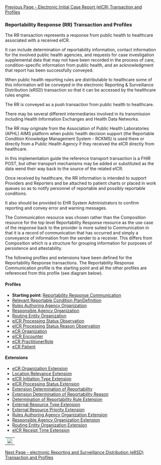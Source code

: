 [Previous Page - Electronic Initial Case Report (eICR) Transaction and Profiles](electronic_initial_case_report_eicr_transaction_and_profiles.html)

### Reportability Response (RR) Transaction and Profiles

The RR transaction represents a response from public health to healthcare associated with a received eICR.

It can include determination of reportability information, contact information for the involved public health agencies, and requests for case investigation supplemental data that may not have been recorded in the process of care, condition-specific information from public health, and an acknowledgment that report has been successfully conveyed. 

When public health reporting rules are distributable to healthcare some of this information will be conveyed in the electronic Reporting & Surveillance Distribution (eRSD) transaction so that it can be accessed by the healthcare rules engine.

The RR is conveyed as a push transaction from public health to healthcare.

There may be several different intermediaries involved in its transmission including Health Information Exchanges and Health Data Networks.

The RR may originate from the Association of Public Health Laboratories (APHL) AIMS platform when public health decision support (the Reportable Condition Knowledge Management System - RCKMS) is used there or directly from a Public Health Agency if they received the eICR directly from healthcare. 

In this implementation guide the reference transport transaction is a FHIR POST, but other transport mechanisms may be added or substituted as the data wend their way back to the source of the related eICR.

Once received by healthcare, the RR information is intended to support Providers and Reporters and be attached to patient charts or placed in work queues so as to notify personnel of reportable and possibly reportable conditions.

It also should be provided to EHR System Administrators to confirm reporting and convey error and warning messages.

The Communication resource was chosen rather than the Composition resource for the top level Reportability Response resource as the use case of the response back to the provider is more suited to Communication in that it is a record of communication that has occurred and simply a conveyance of information from the sender to a receiver. This differs from Composition which is a structure for grouping information for purposes of persistence and attestability.

The following profiles and extensions have been defined for the Reportability Response transactions. The Reportability Response Communication profile is the starting point and all the other profiles are referenced from this profile (see diagram below).

#### Profiles
<ul>
  <li><b>Starting point: </b><a href="StructureDefinition-rr-communication.html">Reportability Response Communication</a></li>
  <li><a href="StructureDefinition-rr-relevant-reportable-condition-plandefinition.html">Relevant Reportable Condition PlanDefinition</a></li>
  <li><a href="StructureDefinition-rr-rules-authoring-agency-organization.html">Rules Authoring Agency Organization</a></li>
  <li><a href="StructureDefinition-rr-responsible-agency-organization.html">Responsible Agency Organization</a></li>
  <li><a href="StructureDefinition-rr-routing-entity-organization.html">Routing Entity Organization</a></li>
  <li><a href="StructureDefinition-rr-eicr-processing-status-observation.html">eICR Processing Status Observation</a></li>
  <li><a href="StructureDefinition-rr-eicr-processing-status-reason-observation.html">eICR Processing Status Reason Observation</a></li>
  <li><a href="StructureDefinition-ecr-organization.html">eCR Organization</a></li>
  <li><a href="StructureDefinition-eicr-encounter.html">eICR Encounter</a></li>
  <li><a href="StructureDefinition-eicr-encounter.html">eCR PractitionerRole</a></li>
  <li><a href="StructureDefinition-eicr-encounter.html">eCR Patient</a></li>
</ul>

#### Extensions
<ul>
  <li><a href="StructureDefinition-ecr-organization-extension.html">eCR Organization Extension</a></li>
  <li><a href="StructureDefinition-rr-location-relevance-extension.html">Location Relevance Extension</a></li>
  <li><a href="StructureDefinition-eicr-initiation-type-extension.html">eICR Initiation Type Extension</a></li>
  <li><a href="StructureDefinition-rr-eicr-processing-status-extension.html">eICR Processing Status Extension</a></li>
  <li><a href="StructureDefinition-rr-determination-of-reportability-extension.html">Extension Determination of Reportability</a></li>
  <li><a href="StructureDefinition-rr-determination-of-reportability-reason-extension.html">Extension Determination of Reportability Reason</a></li>
  <li><a href="StructureDefinition-rr-determination-of-reportability-rule-extension.html">Determination of Reportability Rule Extension</a></li>
  <li><a href="StructureDefinition-rr-external-resource-type-extension.html">External Resource Type Extension</a></li>
  <li><a href="StructureDefinition-rr-priority-extension.html">External Resource Priority Extension</a></li>
  <li><a href="StructureDefinition-rr-rules-authoring-agency-organization-extension.html">Rules Authoring Agency Organization Extension</a></li>
  <li><a href="StructureDefinition-rr-responsible-agency-organization-extension.html">Responsible Agency Organization Extension</a></li>
  <li><a href="StructureDefinition-rr-routing-entity-organization-extension.html">Routing Entity Organization Extension</a></li>
  <li><a href="StructureDefinition-rr-eicr-receipt-time-extension.html">eICR Receipt Time Extension</a></li>
</ul>

<table><tr><td><img src="FHIR RR Profile Hierarchy.png" /></td></tr></table>

[Next Page - electronic Reporting and Surveillance Distribution (eRSD) Transaction and Profiles](electronic_reporting_and_surveillance_distribution_ersd_transaction_and_profiles.html)